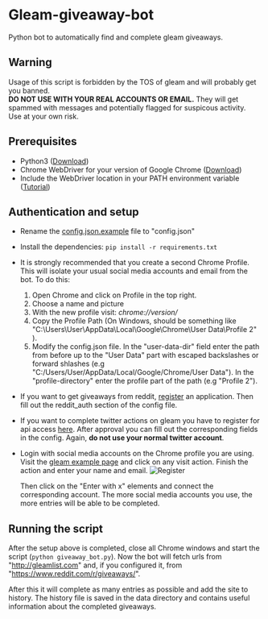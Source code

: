 
# Gleam-giveaway-bot
Python bot to automatically find and complete gleam giveaways.

## Warning

Usage of this script is forbidden by the TOS of gleam and will probably get you banned.  
**DO NOT USE WITH YOUR REAL ACCOUNTS OR EMAIL.** They will get spammed with messages and potentially flagged for suspicous activity.  
Use at your own risk.

## Prerequisites

- Python3 ([Download](https://www.python.org/downloads/))
 - Chrome WebDriver for your version of Google Chrome ([Download](https://chromedriver.chromium.org/downloads))
 - Include the WebDriver location in your PATH environment variable ([Tutorial](https://zwbetz.com/download-chromedriver-binary-and-add-to-your-path-for-automated-functional-testing/))

## Authentication and setup

- Rename the  [config.json.example](config.json.example) file to "config.json"  
- Install the dependencies: `pip install -r requirements.txt`

- It is strongly recommended that you create a second Chrome Profile. This will isolate your usual social media accounts and 			email from the bot.
To do this:  

	 1. Open Chrome and click on Profile in the top right.
	 2. Choose a name and picture
	 3. With the new profile visit: *chrome://version/*
	 4. Copy the Profile Path (On Windows, should be something like "C:\Users\User\AppData\Local\Google\Chrome\User 		Data\Profile 2" ). 
	 5. Modify the config.json file.   In the "user-data-dir" field enter the path from before up to the "User Data" part with escaped backslashes or forward shlashes (e.g 	"C:/Users/User/AppData/Local/Google/Chrome/User Data"). In the "profile-directory" enter the profile part of the path (e.g "Profile 2").

 - If you want to get giveaways from reddit, [register](https://www.reddit.com/prefs/apps/) an application. Then fill out the reddit_auth section of the config file.
 
 - If you want to complete twitter actions on gleam you have to register for api access [here](https://developer.twitter.com/en/apps). After approval you can fill out the corresponding fields in the config. Again, **do not use your normal twitter account**.

- Login with social media accounts on the Chrome profile you are using. Visit the [gleam example page](https://gleam.io/examples/competitions/every-entry-type) and click on any visit action. Finish the action and enter your name and email.
![Register](https://imgur.com/4tsJj6U.png)  

  Then click on the "Enter with x" elements and connect the corresponding account. The more social media accounts you use, the more entries will be able to be completed.
  
## Running the script
After the setup above is completed, close all Chrome windows and start the script (`python giveaway_bot.py`). Now the bot will fetch urls from "http://gleamlist.com" and, if you configured it, from "https://www.reddit.com/r/giveaways/".  

After this it will complete as many entries as possible and add the site to history. The history file is saved in the data directory and contains useful information about the completed giveaways.


